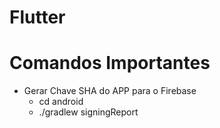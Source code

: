 # Flutter


# Comandos Importantes

- Gerar Chave SHA do APP para o Firebase
    - cd android
    - ./gradlew signingReport

